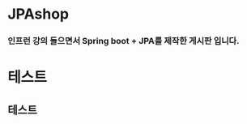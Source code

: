 # JPAshop  
### 인프런 강의 들으면서 Spring boot + JPA를 제작한 게시판 입니다.

테스트
===============================

테스트
--------------------------
